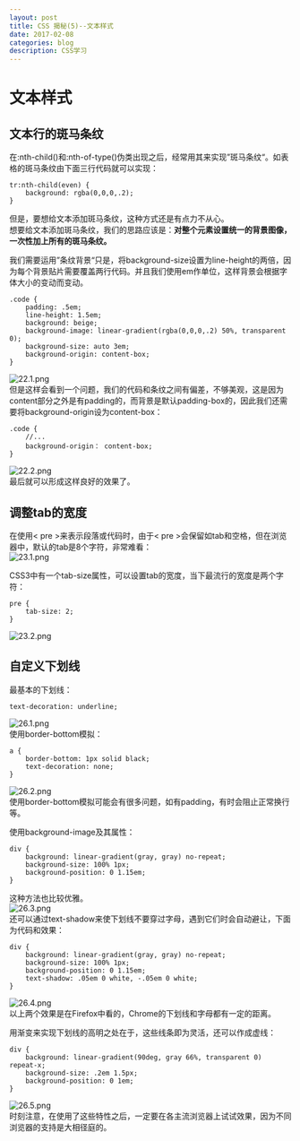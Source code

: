 ```yaml
---
layout: post
title: CSS 揭秘(5)--文本样式   
date: 2017-02-08
categories: blog
description: CSS学习
---
```


# 文本样式        

## 文本行的斑马条纹        
在:nth-child()和:nth-of-type()伪类出现之后，经常用其来实现”斑马条纹“。如表格的斑马条纹由下面三行代码就可以实现：        

```
tr:nth-child(even) {
	background: rgba(0,0,0,.2);
}
```
但是，要想给文本添加斑马条纹，这种方式还是有点力不从心。        
想要给文本添加斑马条纹，我们的思路应该是：**对整个元素设置统一的背景图像，一次性加上所有的斑马条纹。**        

我们需要运用”条纹背景“只是，将background-size设置为line-height的两倍，因为每个背景贴片需要覆盖两行代码。并且我们使用em作单位，这样背景会根据字体大小的变动而变动。        

```
.code {
	padding: .5em;
	line-height: 1.5em;
	background: beige;
	background-image: linear-gradient(rgba(0,0,0,.2) 50%, transparent 0);
	background-size: auto 3em;
	background-origin: content-box;
}
```
![22.1.png](http://upload-images.jianshu.io/upload_images/3001083-074db9dff968cc07.png?imageMogr2/auto-orient/strip%7CimageView2/2/w/1240)        
但是这样会看到一个问题，我们的代码和条纹之间有偏差，不够美观，这是因为content部分之外是有padding的，而背景是默认padding-box的，因此我们还需要将background-origin设为content-box：        

```
.code {
	//...
	background-origin： content-box;
}
```
![22.2.png](http://upload-images.jianshu.io/upload_images/3001083-53e742a9aa911a84.png?imageMogr2/auto-orient/strip%7CimageView2/2/w/1240)        
最后就可以形成这样良好的效果了。        

## 调整tab的宽度        
在使用< pre >来表示段落或代码时，由于< pre >会保留如tab和空格，但在浏览器中，默认的tab是8个字符，非常难看：        
![23.1.png](http://upload-images.jianshu.io/upload_images/3001083-099cdd9d9b4a4efd.png?imageMogr2/auto-orient/strip%7CimageView2/2/w/1240)        

CSS3中有一个tab-size属性，可以设置tab的宽度，当下最流行的宽度是两个字符：        

```
pre {
	tab-size: 2;
}
```
![23.2.png](http://upload-images.jianshu.io/upload_images/3001083-40d279a2913f7144.png?imageMogr2/auto-orient/strip%7CimageView2/2/w/1240)        


## 自定义下划线        
最基本的下划线：        

```
text-decoration: underline;
```
![26.1.png](http://upload-images.jianshu.io/upload_images/3001083-019c440763bc0151.png?imageMogr2/auto-orient/strip%7CimageView2/2/w/1240)        
使用border-bottom模拟：        

```
a {
	border-bottom: 1px solid black;
	text-decoration: none;
}
```
![26.2.png](http://upload-images.jianshu.io/upload_images/3001083-fa2c798d5479a241.png?imageMogr2/auto-orient/strip%7CimageView2/2/w/1240)        
使用border-bottom模拟可能会有很多问题，如有padding，有时会阻止正常换行等。        

使用background-image及其属性：        

```
div {
	background: linear-gradient(gray, gray) no-repeat;
	background-size: 100% 1px;
	background-position: 0 1.15em;
}
```
这种方法也比较优雅。        
![26.3.png](http://upload-images.jianshu.io/upload_images/3001083-33bb213fe4b8d96f.png?imageMogr2/auto-orient/strip%7CimageView2/2/w/1240)        
还可以通过text-shadow来使下划线不要穿过字母，遇到它们时会自动避让，下面为代码和效果：        

```
div {
	background: linear-gradient(gray, gray) no-repeat;
	background-size: 100% 1px;
	background-position: 0 1.15em;
	text-shadow: .05em 0 white, -.05em 0 white;
}
```
![26.4.png](http://upload-images.jianshu.io/upload_images/3001083-882f091236720335.png?imageMogr2/auto-orient/strip%7CimageView2/2/w/1240)        
以上两个效果是在Firefox中看的，Chrome的下划线和字母都有一定的距离。        

用渐变来实现下划线的高明之处在于，这些线条即为灵活，还可以作成虚线：        

```
div {
	background: linear-gradient(90deg, gray 66%, transparent 0) repeat-x;
	background-size: .2em 1.5px;
	background-position: 0 1em;
}
```
![26.5.png](http://upload-images.jianshu.io/upload_images/3001083-f91a9ddebf20d9e8.png?imageMogr2/auto-orient/strip%7CimageView2/2/w/1240)        
时刻注意，在使用了这些特性之后，一定要在各主流浏览器上试试效果，因为不同浏览器的支持是大相径庭的。      